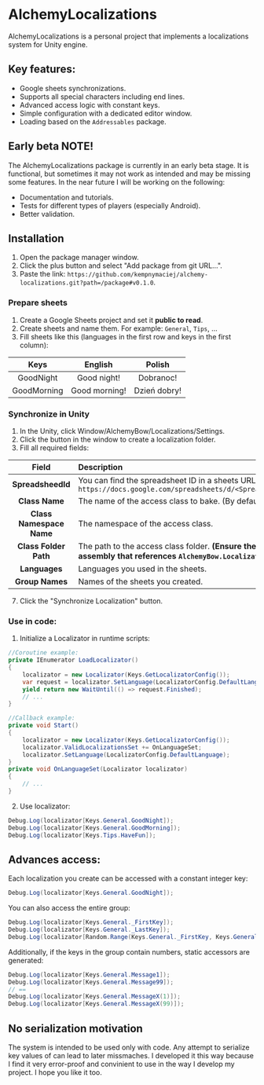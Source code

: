 # AlchemyLocalizations
AlchemyLocalizations is a personal project that implements a localizations system for Unity engine.

## Key features:
* Google sheets synchronizations.
* Supports all special characters including end lines.
* Advanced access logic with constant keys.
* Simple configuration with a dedicated editor window.
* Loading based on the `Addressables` package.

## Early beta NOTE!
The AlchemyLocalizations package is currently in an early beta stage. It is functional, but sometimes it may not work as intended and may be missing some features.
In the near future I will be working on the following:
* Documentation and tutorials.
* Tests for different types of players (especially Android).
* Better validation.

## Installation
1. Open the package manager window.
2. Click the plus button and select "Add package from git URL...".
3. Paste the link: `https://github.com/kempnymaciej/alchemy-localizations.git?path=/package#v0.1.0`.

### Prepare sheets
1. Create a Google Sheets project and set it **public to read**.
2. Create sheets and name them. For example: `General`, `Tips`, ...
3. Fill sheets like this (languages in the first row and keys in the first column):

| Keys          | English         | Polish       |
| :---:         | :---:           | :---:        |
| GoodNight     | Good night!     | Dobranoc!    |
| GoodMorning   | Good morning!   | Dzień dobry! |

### Synchronize in Unity
1. In the Unity, click Window/AlchemyBow/Localizations/Settings.
2. Click the button in the window to create a localization folder.
3. Fill all required fields:

| Field                     | Description|
| :---:                     | :--- |
|**SpreadsheedId**          | You can find the spreadsheet ID in a sheets URL: `https://docs.google.com/spreadsheets/d/<SpreadsheedId>/edit#gid=0` |
|**Class Name**             | The name of the access class to bake. (By default Keys)|
|**Class Namespace Name**   | The namespace of the access class. |
|**Class Folder Path**      | The path to the access class folder. **(Ensure the folder is in an assembly that references `AlchemyBow.Localizations`!)** |
|**Languages**              | Languages you used in the sheets. |
|**Group Names**            | Names of the sheets you created. |

7. Click the "Synchronize Localization" button.

### Use in code:
1. Initialize a Localizator in runtime scripts:
```csharp
//Coroutine example:
private IEnumerator LoadLocalizator()
{
    localizator = new Localizator(Keys.GetLocalizatorConfig());
    var request = localizator.SetLanguage(LocalizatorConfig.DefaultLanguage);
    yield return new WaitUntil(() => request.Finished);
    // ...
}

//Callback example:
private void Start()
{
    localizator = new Localizator(Keys.GetLocalizatorConfig());
    localizator.ValidLocalizationsSet += OnLanguageSet;
    localizator.SetLanguage(LocalizatorConfig.DefaultLanguage);
}
private void OnLanguageSet(Localizator localizator)
{
    // ...
}
```
2. Use localizator:
```csharp
Debug.Log(localizator[Keys.General.GoodNight]);
Debug.Log(localizator[Keys.General.GoodMorning]);
Debug.Log(localizator[Keys.Tips.HaveFun]);
```

## Advances access:
Each localization you create can be accessed with a constant integer key:
```csharp
Debug.Log(localizator[Keys.General.GoodNight]);
```

You can also access the entire group:
```csharp
Debug.Log(localizator[Keys.General._FirstKey]);
Debug.Log(localizator[Keys.General._LastKey]);
Debug.Log(localizator[Random.Range(Keys.General._FirstKey, Keys.General._LastKey + 1)]);
```

Additionally, if the keys in the group contain numbers, static accessors are generated:
```csharp
Debug.Log(localizator[Keys.General.Message1]);
Debug.Log(localizator[Keys.General.Message99]);
// ==
Debug.Log(localizator[Keys.General.MessageX(1)]);
Debug.Log(localizator[Keys.General.MessageX(99)]);
```

## No serialization motivation
The system is intended to be used only with code. Any attempt to serialize key values of can lead to later missmaches. I developed it this way because I find it very error-proof and convinient to use in the way I develop my project. I hope you like it too. 